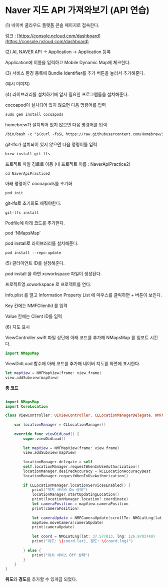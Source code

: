 Naver 지도 API 가져와보기 (API 연습)
========

(1) 네이버 클라우드 플랫폼 콘솔 페이지로 접속한다.

링크 :  [https://console.ncloud.com/dashboard](https://console.ncloud.com/dashboard)

(2) AI, NAVER API → Application → Application 등록

Application에 이름을 입력하고 Mobile Dynamic Map에 체크한다.

(3) 서비스 환경 등록에 Bundle Identifier를 추가 버튼을 눌러서 추가해준다.


(예시 이미지)

(4) 라이브러리를 설치하기에 앞서 필요한 프로그램들을 설치해준다. 

cocoapod이 설치되어 있지 않으면 다음 명령어를 입력

```xml
sudo gem install cocoapods
```

homebrew가 설치되어 있지 않으면 다음 명령어를 입력 

```xml
/bin/bash -c "$(curl -fsSL https://raw.githubusercontent.com/Homebrew/install/master/install.sh)"
```

git-lfs가 설치되어 있지 않으면 다음 명령어를 입력

```xml
brew install git-lfs
```

프로젝트 파일 경로로 이동 (내 프로젝트 이름 :  NaverApiPractice2)

```xml
cd NaverApiPractice2
```

아래 명령어로 cocoapods를 초기화 

```xml
pod init 
```

git-lfs로 초기화도 해줘야한다.

```xml
git-lfs install 
```

Podfile에 아래 코드를 추가한다. 

pod ‘NMapsMap’

pod install로 라이브러리를 설치해준다. 

```xml
pod install --repo-update
```

(5) 클라이언트 ID를 설정해준다. 

pod install 을 하면 xcworkspace 파일이 생성된다.

프로젝트명.xcworkspace 로 프로젝트를 연다.

Info.plist 를 열고 Information Property List 에 마우스를 클릭하면 + 버튼이 보인다.



Key 칸에는 NMFClientld 를 입력




Value 칸에는 Client ID를 입력 

(6) 지도 표시 

ViewController.swift 파일 상단에 아래 코드를 추가해 NMapsMap 를 임포트 시킨다. 

```swift
import NMapsMap
```

ViewDidLoad 함수에 아래 코드를 추가해 네이버 지도를 화면에 표시한다.

```swift
let mapView = NMFMapView(frame: view.frame)
view.addSubview(mapView)
```

**총 코드** 

```swift 

import NMapsMap
import CoreLocation

class ViewController: UIViewController, CLLocationManagerDelegate, NMFMapViewCameraDelegate {
    
    var locationManager = CLLocationManager()
    
    override func viewDidLoad() {
        super.viewDidLoad()
        
        let mapView = NMFMapView(frame: view.frame)
        view.addSubview(mapView)
        
        locationManager.delegate = self
        self.locationManager.requestWhenInUseAuthorization()
        locationManager.desiredAccuracy = kCLLocationAccuracyBest
        locationManager.requestWhenInUseAuthorization()
        
        if CLLocationManager.locationServicesEnabled() {
            print("위치 서비스 On 상태")
            locationManager.startUpdatingLocation()
            print(locationManager.location?.coordinate)
            let cameraPosition = mapView.cameraPosition
            print(cameraPosition)
            
            let cameraUpdate = NMFCameraUpdate(scrollTo: NMGLatLng(lat: 37.5666102, lng: 126.9783881))
            mapView.moveCamera(cameraUpdate)
            print(cameraUpdate)
            
            let coord = NMGLatLng(lat: 37.577013, lng: 126.9783740)
            print("위도: \(coord.lat), 경도: \(coord.lng)")
            
        } else {
            print("위치 서비스 Off 상태")
        }
    }
}

```

**위도**와 **경도**를 추가할 수 있게끔 되었다.



